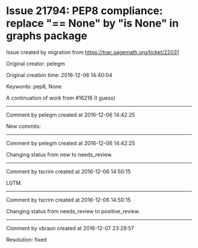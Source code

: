 # Issue 21794: PEP8 compliance: replace "== None" by "is None" in graphs package

Issue created by migration from https://trac.sagemath.org/ticket/22031

Original creator: pelegm

Original creation time: 2016-12-06 14:40:04

Keywords: pep8, None

A continuation of work from #16216 (I guess)


---

Comment by pelegm created at 2016-12-06 14:42:25

New commits:


---

Comment by pelegm created at 2016-12-06 14:42:25

Changing status from new to needs_review.


---

Comment by tscrim created at 2016-12-06 14:50:15

LGTM.


---

Comment by tscrim created at 2016-12-06 14:50:15

Changing status from needs_review to positive_review.


---

Comment by vbraun created at 2016-12-07 23:29:57

Resolution: fixed
